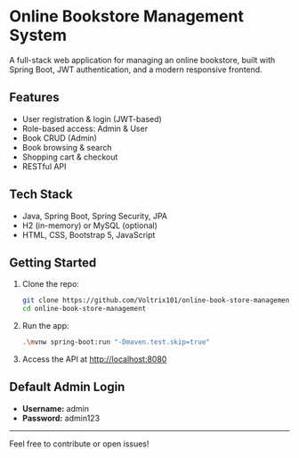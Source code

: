# Online Bookstore Management System

A full-stack web application for managing an online bookstore, built with Spring Boot, JWT authentication, and a modern responsive frontend.

## Features
- User registration & login (JWT-based)
- Role-based access: Admin & User
- Book CRUD (Admin)
- Book browsing & search
- Shopping cart & checkout
- RESTful API

## Tech Stack
- Java, Spring Boot, Spring Security, JPA
- H2 (in-memory) or MySQL (optional)
- HTML, CSS, Bootstrap 5, JavaScript

## Getting Started
1. Clone the repo:
   ```sh
   git clone https://github.com/Voltrix101/online-book-store-management.git
   cd online-book-store-management
   ```
2. Run the app:
   ```sh
   .\mvnw spring-boot:run "-Dmaven.test.skip=true"
   ```
3. Access the API at [http://localhost:8080](http://localhost:8080)

## Default Admin Login
- **Username:** admin
- **Password:** admin123

---
Feel free to contribute or open issues! 